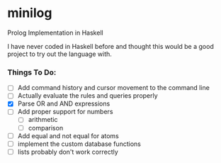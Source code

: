 # minilog
Prolog Implementation in Haskell

I have never coded in Haskell before and thought this would be a good project to try out the language with.

### Things To Do:

- [ ] Add command history and cursor movement to the command line
- [ ] Actually evaluate the rules and queries properly
- [x] Parse OR and AND expressions
- [ ] Add proper support for numbers
  - [ ] arithmetic
  - [ ] comparison
- [ ] Add equal and not equal for atoms
- [ ] implement the custom database functions
- [ ] lists probably don't work correctly